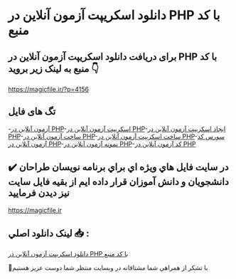 # دانلود اسکریپت آزمون آنلاین در PHP با کد منبع

## برای دریافت دانلود اسکریپت آزمون آنلاین در PHP با کد منبع به لینک زیر بروید 👇

https://magicfile.ir/?p=4156

## تگ های فایل

-[آزمون آنلاین در PHP](https://magicfile.ir/product/%d8%a7%d8%b3%da%a9%d8%b1%db%8c%d9%be%d8%aa%d8%a2%d8%b2%d9%85%d9%88%d9%86-%d8%a2%d9%86%d9%84%d8%a7%db%8c%d9%86-%d8%af%d8%b1-php-%d8%a8%d8%a7-%da%a9%d8%af-%d9%85%d9%86%d8%a8%d8%b9/)-[اسکریپت آزمون آنلاین در PHP](https://magicfile.ir/product/%d8%a7%d8%b3%da%a9%d8%b1%db%8c%d9%be%d8%aa%d8%a2%d8%b2%d9%85%d9%88%d9%86-%d8%a2%d9%86%d9%84%d8%a7%db%8c%d9%86-%d8%af%d8%b1-php-%d8%a8%d8%a7-%da%a9%d8%af-%d9%85%d9%86%d8%a8%d8%b9/)-[ایجاد اسکریپت آزمون آنلاین در PHP](https://magicfile.ir/product/%d8%a7%d8%b3%da%a9%d8%b1%db%8c%d9%be%d8%aa%d8%a2%d8%b2%d9%85%d9%88%d9%86-%d8%a2%d9%86%d9%84%d8%a7%db%8c%d9%86-%d8%af%d8%b1-php-%d8%a8%d8%a7-%da%a9%d8%af-%d9%85%d9%86%d8%a8%d8%b9/)-[ساخت آزمون آنلاین در PHP](https://magicfile.ir/product/%d8%a7%d8%b3%da%a9%d8%b1%db%8c%d9%be%d8%aa%d8%a2%d8%b2%d9%85%d9%88%d9%86-%d8%a2%d9%86%d9%84%d8%a7%db%8c%d9%86-%d8%af%d8%b1-php-%d8%a8%d8%a7-%da%a9%d8%af-%d9%85%d9%86%d8%a8%d8%b9/)-[ساخت اسکریپت آزمون آنلاین در PHP](https://magicfile.ir/product/%d8%a7%d8%b3%da%a9%d8%b1%db%8c%d9%be%d8%aa%d8%a2%d8%b2%d9%85%d9%88%d9%86-%d8%a2%d9%86%d9%84%d8%a7%db%8c%d9%86-%d8%af%d8%b1-php-%d8%a8%d8%a7-%da%a9%d8%af-%d9%85%d9%86%d8%a8%d8%b9/)-[سورس کد آزمون آنلاین در PHP](https://magicfile.ir/product/%d8%a7%d8%b3%da%a9%d8%b1%db%8c%d9%be%d8%aa%d8%a2%d8%b2%d9%85%d9%88%d9%86-%d8%a2%d9%86%d9%84%d8%a7%db%8c%d9%86-%d8%af%d8%b1-php-%d8%a8%d8%a7-%da%a9%d8%af-%d9%85%d9%86%d8%a8%d8%b9/)-[نمونه آزمون آنلاین در PHP](https://magicfile.ir/product/%d8%a7%d8%b3%da%a9%d8%b1%db%8c%d9%be%d8%aa%d8%a2%d8%b2%d9%85%d9%88%d9%86-%d8%a2%d9%86%d9%84%d8%a7%db%8c%d9%86-%d8%af%d8%b1-php-%d8%a8%d8%a7-%da%a9%d8%af-%d9%85%d9%86%d8%a8%d8%b9/)-[کد آزمون آنلاین در PHP](https://magicfile.ir/product/%d8%a7%d8%b3%da%a9%d8%b1%db%8c%d9%be%d8%aa%d8%a2%d8%b2%d9%85%d9%88%d9%86-%d8%a2%d9%86%d9%84%d8%a7%db%8c%d9%86-%d8%af%d8%b1-php-%d8%a8%d8%a7-%da%a9%d8%af-%d9%85%d9%86%d8%a8%d8%b9/)

## ✔️ در سايت فايل هاي ويژه اي براي برنامه نويسان طراحان دانشجويان و دانش آموزان قرار داده ايم از بقيه فايل سايت نيز ديدن فرماييد

https://magicfile.ir


## لينک دانلود اصلي 📥 :

[دانلود اسکریپت آزمون آنلاین در PHP با کد منبع](https://magicfile.ir/product/%d8%a7%d8%b3%da%a9%d8%b1%db%8c%d9%be%d8%aa%d8%a2%d8%b2%d9%85%d9%88%d9%86-%d8%a2%d9%86%d9%84%d8%a7%db%8c%d9%86-%d8%af%d8%b1-php-%d8%a8%d8%a7-%da%a9%d8%af-%d9%85%d9%86%d8%a8%d8%b9/) 


🙏با تشکر از همراهي شما مشتاقانه در وبسایت منتظر شما دوست عزیز هستیم

